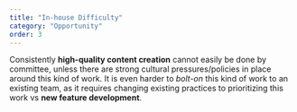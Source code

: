 ```yaml
---
title: "In-house Difficulty"
category: "Opportunity"
order: 3
---
```


Consistently **high-quality content creation** cannot easily be done by committee, unless there are strong cultural pressures/policies in place around this kind of work. It is even harder to *bolt-on* this kind of work to an existing team, as it requires changing existing practices to prioritizing this work vs **new feature development**.
